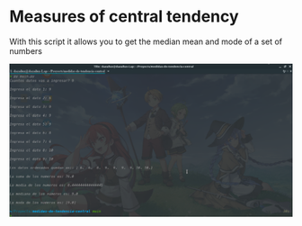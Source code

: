 # Measures of central tendency
With this script it allows you to get the median mean and mode of a set of numbers

![Screenshot](Screenshot.png)
